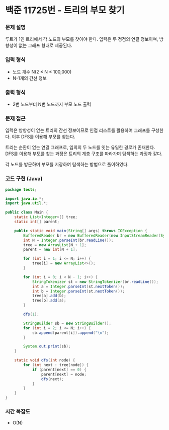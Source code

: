 # 백준 11725번 - 트리의 부모 찾기

### 문제 설명

루트가 1인 트리에서 각 노드의 부모를 찾아야 한다. 입력은 두 정점의 연결 정보이며, 방향성이 없는 그래프 형태로 제공된다.

### 입력 형식

- 노드 개수 N(2 ≤ N ≤ 100,000)
- N-1개의 간선 정보

### 출력 형식

- 2번 노드부터 N번 노드까지 부모 노드 출력

### 문제 접근

입력은 방향성이 없는 트리의 간선 정보이므로 인접 리스트를 활용하여 그래프를 구성한다.
이후 DFS를 이용해 부모를 찾는다.

트리는 순환이 없는 연결 그래프로, 임의의 두 노드를 잇는 유일한 경로가 존재한다.
DFS를 이용해 부모를 찾는 과정은 트리의 계층 구조를 따라가며 탐색하는 과정과 같다.

각 노드를 방문하며 부모를 저장하여 탐색하는 방법으로 풀이하였다.

### 코드 구현 (Java)

```java
package tests;

import java.io.*;
import java.util.*;

public class Main {
    static List<Integer>[] tree;
    static int[] parent;

    public static void main(String[] args) throws IOException {
        BufferedReader br = new BufferedReader(new InputStreamReader(System.in));
        int N = Integer.parseInt(br.readLine());
        tree = new ArrayList[N + 1];
        parent = new int[N + 1];

        for (int i = 1; i <= N; i++) {
            tree[i] = new ArrayList<>();
        }

        for (int i = 0; i < N - 1; i++) {
            StringTokenizer st = new StringTokenizer(br.readLine());
            int a = Integer.parseInt(st.nextToken());
            int b = Integer.parseInt(st.nextToken());
            tree[a].add(b);
            tree[b].add(a);
        }

        dfs(1);

        StringBuilder sb = new StringBuilder();
        for (int i = 2; i <= N; i++) {
            sb.append(parent[i]).append("\n");
        }

        System.out.print(sb);
    }

    static void dfs(int node) {
        for (int next : tree[node]) {
            if (parent[next] == 0) {
                parent[next] = node;
                dfs(next);
            }
        }
    }
}

```
### 시간 복잡도

- O(N)